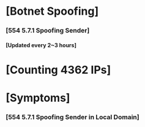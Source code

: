 # [Botnet Spoofing]
### [554 5.7.1 Spoofing Sender]
#### [Updated every 2~3 hours]

# [Counting 4362 IPs]

# [Symptoms] 
###   [554 5.7.1 Spoofing Sender in Local Domain]
